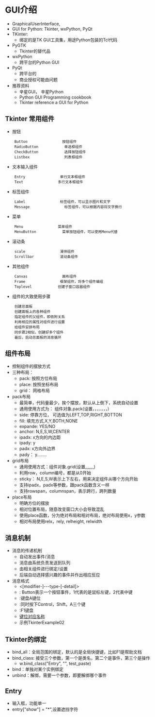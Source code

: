 # GUI介绍
 - GraphicalUserInterface,
 - GUI for Python: Tkinter, wxPython, PyQt
 - TKinter:
    - 绑定的是TK GUI工具集，用途Python包装的Tcl代码
 - PyGTK
    - Tkinter的替代品
 - wxPython
    - 跨平台的Python GUI
 - PyQt
    - 跨平台的
    - 商业授权可能由问题
 - 推荐资料
    - 辛星GUI， 辛星Python
    - Python GUI Programming cookbook
    - Tkinter reference a GUI for Python
    
## Tkinter 常用组件
 - 按钮
  
        Button                按钮组件
        RadioButton            单选框组件
        CheckButton            选择按钮组件
        Listbox                列表框组件
 - 文本输入组件
        
        Entry                单行文本框组件
        Text                多行文本框组件
 - 标签组件
        
        Label                标签组件，可以显示图片和文字
        Message                标签组件，可以根据内容将文字换行
 - 菜单
        
        Menu                菜单组件
        MenuButton            菜单按钮组件，可以使用Menu代替
 - 滚动条
        
        scale                滑块组件
        Scrollbar            滚动条组件
 - 其他组件
        
        Canvas                画布组件
        Frame                框架组件，将多个组件编组
        Toplevel            创建子窗口容器组件
 - 组件的大致使用步骤
        
        创建总面板
        创建面板上的各种组件
        指定组件的父组件，即依附关系
        利用相应的属性对组件进行设置
        给组件安排布局
        同步骤2相似，创建好多个组件
        最后，启动总面板的消息循环
        
## 组件布局
 - 控制组件的摆放方式
 - 三种布局：
    - pack: 按照方位布局
    - place: 按照坐标布局
    - grid： 网格布局
 - pack布局
    - 最简单，代码量最少，挨个摆放，默认从上倒下，系统自动设置
    - 通用使用方式为： 组件对象.pack(设置，，，，，，，）
    - side: 停靠方位， 可选值为LEFT,TOP,RIGHT,BOTTON
    - fill: 填充方式,X,Y,BOTH,NONE
    - expande: YES/NO
    - anchor: N,E,S,W,CENTER
    - ipadx: x方向的内边距
    - ipady: y
    - padx: x方向外边界
    - pady： y........
 - grid布局
    - 通用使用方式：组件对象.grid(设置,,,,,,,)
    - 利用row，column编号，都是从0开始
    - sticky： N,E,S,W表示上下左右，用来决定组件从哪个方向开始
    - 支持ipadx，padx等参数，跟pack函数含义一样
    - 支持rowspan，columnspan，表示跨行，跨列数量
 - place布局
    - 明确方位的摆放
    - 相对位置布局，随意改变窗口大小会导致混乱
    - 使用place函数，分为绝对布局和相对布局，绝对布局使用x，y参数
    - 相对布局使用relx，rely, relheight, relwidth
    
## 消息机制
 - 消息的传递机制
    - 自动发出事件/消息
    - 消息由系统负责发送到队列
    - 由相关组件进行绑定/设置
    - 后端自动选择感兴趣的事件并作出相应反应
 - 消息格式
    - <[modifier-]---type-[-detail]>
    - <Button-1>: Button表示一个按钮事件，1代表的是鼠标左键，2代表中键
    - <KeyPress-A>:键盘A键位
    - <Control-Shift-KeyPress-A>:同时按下Control，Shift，A三个键
    - <F1>:F1键盘
    - [键位对应名称](https://infohost.nmt.edu/tcc/help/pubs/tkinter/web/key-names.html )
    - 示例TkinterExample02
## Tkinter的绑定
 - bind_all：全局范围的绑定，默认的是全局快捷键，比如F1是帮助文档
 - bind_class: 接受三个参数，第一个是类名，第二个是事件，第三个是操作
     - w.bind_class("Entry", "<Control-V>", test_paste)
 - bind：单独对某个实例绑定
 - unbind：解绑，需要一个参数，即要解绑哪个事件
     
## Entry
 - 输入框，功能单一
 - entry["show"] = "*",设置遮挡字符
 